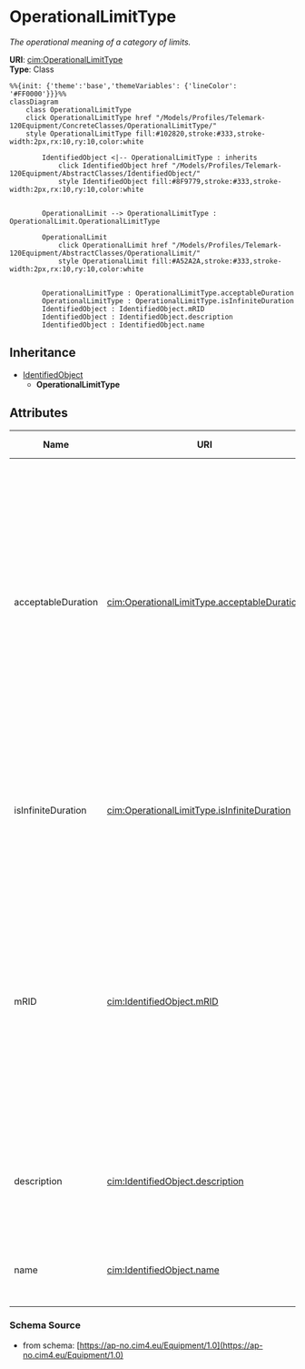 # OperationalLimitType

_The operational meaning of a category of limits._

**URI**: [cim:OperationalLimitType](https://cim.ucaiug.io/ns#OperationalLimitType)<br />
**Type**: Class

```mermaid
%%{init: {'theme':'base','themeVariables': {'lineColor': '#FF0000'}}}%%
classDiagram
    class OperationalLimitType
    click OperationalLimitType href "/Models/Profiles/Telemark-120Equipment/ConcreteClasses/OperationalLimitType/"
    style OperationalLimitType fill:#102820,stroke:#333,stroke-width:2px,rx:10,ry:10,color:white
     
        IdentifiedObject <|-- OperationalLimitType : inherits
            click IdentifiedObject href "/Models/Profiles/Telemark-120Equipment/AbstractClasses/IdentifiedObject/"
            style IdentifiedObject fill:#8F9779,stroke:#333,stroke-width:2px,rx:10,ry:10,color:white


        OperationalLimit --> OperationalLimitType : OperationalLimit.OperationalLimitType

        OperationalLimit
            click OperationalLimit href "/Models/Profiles/Telemark-120Equipment/AbstractClasses/OperationalLimit/"
            style OperationalLimit fill:#A52A2A,stroke:#333,stroke-width:2px,rx:10,ry:10,color:white


        OperationalLimitType : OperationalLimitType.acceptableDuration
        OperationalLimitType : OperationalLimitType.isInfiniteDuration
        IdentifiedObject : IdentifiedObject.mRID
        IdentifiedObject : IdentifiedObject.description
        IdentifiedObject : IdentifiedObject.name
```

## Inheritance
* [IdentifiedObject](/Models/Profiles/Telemark-120Equipment/AbstractClasses/IdentifiedObject/)
    * **OperationalLimitType**

## Attributes
| Name | URI | Cardinality and Range | Description | Inheritance |
| ---  | --- | --- | --- | --- |
| acceptableDuration | [cim:OperationalLimitType.acceptableDuration](https://cim.ucaiug.io/ns#OperationalLimitType.acceptableDuration) | 0..1 Seconds | The nominal acceptable duration of the limit. Limits are commonly expressed in terms of the time limit for which the limit is normally acceptable. The actual acceptable duration of a specific limit may depend on other local factors such as temperature or wind speed. The attribute has meaning only if the flag isInfiniteDuration is set to false, hence it shall not be exchanged when isInfiniteDuration is set to true. | direct |
| isInfiniteDuration | [cim:OperationalLimitType.isInfiniteDuration](https://cim.ucaiug.io/ns#OperationalLimitType.isInfiniteDuration) | 0..1 boolean | Defines if the operational limit type has infinite duration. If true, the limit has infinite duration. If false, the limit has definite duration which is defined by the attribute acceptableDuration. | direct |
| mRID | [cim:IdentifiedObject.mRID](https://cim.ucaiug.io/ns#IdentifiedObject.mRID) | 0..1 string | Master resource identifier issued by a model authority. The mRID is unique within an exchange context. Global uniqueness is easily achieved by using a UUID, as specified in RFC 4122, for the mRID. The use of UUID is strongly recommended.For CIMXML data files in RDF syntax conforming to IEC 61970-552, the mRID is mapped to rdf:ID or rdf:about attributes that identify CIM object elements. | IdentifiedObject |
| description | [cim:IdentifiedObject.description](https://cim.ucaiug.io/ns#IdentifiedObject.description) | 0..1 string | The description is a free human readable text describing or naming the object. It may be non unique and may not correlate to a naming hierarchy. | IdentifiedObject |
| name | [cim:IdentifiedObject.name](https://cim.ucaiug.io/ns#IdentifiedObject.name) | 0..1 string | The name is any free human readable and possibly non unique text naming the object. | IdentifiedObject |

### Schema Source
* from schema: [https://ap-no.cim4.eu/Equipment/1.0](https://ap-no.cim4.eu/Equipment/1.0)
